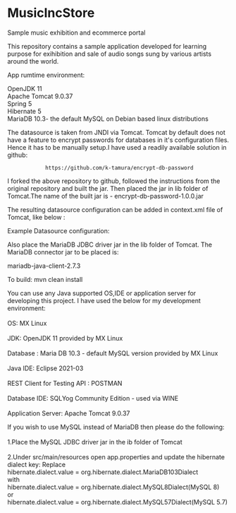 # MusicIncStore
Sample music exhibition and ecommerce portal

This repository contains a sample application developed for learning purpose for exihibition and sale of audio songs sung by
various artists around the world.


App rumtime environment:

OpenJDK 11
<br>
Apache Tomcat 9.0.37
<br>
Spring 5
<br>
Hibernate 5
<br>
MariaDB 10.3- the default MySQL on Debian based linux distributions

The datasource is taken from JNDI via Tomcat. Tomcat by default does not have a feature to encrypt passwords for databases in it's configuration files. Hence it has to be manually setup.I have used a readily available solution in github:

				https://github.com/k-tamura/encrypt-db-password
				

I forked the above repository to github, followed the instructions from the original repository and built the jar. Then placed the jar in lib folder of Tomcat.The 
name of the built jar is - encrypt-db-password-1.0.0.jar

The resulting datasource configuration can be added in context.xml file of Tomcat, like below :

Example Datasource configuration:

<Resource name="jdbc/musicIncStoreDB" auth="Container" type="javax.sql.DataSource"
maxTotal="100" maxIdle="30" maxWaitMillis="10000" driverClassName="org.mariadb.jdbc.Driver"
factory="org.t246osslab.tomcat.dbcp.dbcp2.EncryptionDataSourceFactory" 
username="<your_username>" password="<your_encrypted_password>"
url="jdbc:mysql://localhost:3306/musicIncStore"/> 

Also place the MariaDB JDBC driver jar in the lib folder of Tomcat. The MariaDB connector jar to be placed is:

 mariadb-java-client-2.7.3 

To build:
mvn clean install

You can use any Java supported OS,IDE or application server for developing this project. I have used the below for my development environment:
<br>
<br>
			OS:    MX Linux 
<br>
<br>
			JDK:   OpenJDK 11 provided by MX Linux
<br>
<br>
			Database : Maria DB 10.3 - default MySQL version provided by MX Linux
<br>
<br>
			Java IDE:    Eclipse 2021-03
<br>
<br>
			REST Client for Testing API : POSTMAN
<br>
<br>
			Database IDE: SQLYog Community Edition - used via WINE
<br>
<br>
			Application Server: Apache Tomcat 9.0.37
	
If you wish to use MySQL instead of MariaDB then please do the following:
<br>
<br>
1.Place the MySQL JDBC driver jar in the ib folder of Tomcat
<br>
<br>
2.Under src/main/resources open app.properties and update the hibernate dialect key:
Replace 
<br>
hibernate.dialect.value = org.hibernate.dialect.MariaDB103Dialect
<br>
with 
<br>
hibernate.dialect.value = org.hibernate.dialect.MySQL8Dialect(MySQL 8)
<br>
or
<br>
hibernate.dialect.value = org.hibernate.dialect.MySQL57Dialect(MySQL 5.7)

